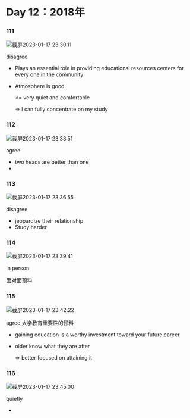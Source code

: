 # Day 12：2018年



### 111

![截屏2023-01-17 23.30.11](https://xingqiu-tuchuang-1256524210.cos.ap-shanghai.myqcloud.com/3978/%E6%88%AA%E5%B1%8F2023-01-17%2023.30.11.png)

disagree

- Plays an essential role in providing educational resources centers for every one in the community

- Atmosphere is good

  <= very quiet and comfortable

  => I can fully concentrate on my study



### 112

![截屏2023-01-17 23.33.51](https://xingqiu-tuchuang-1256524210.cos.ap-shanghai.myqcloud.com/3978/%E6%88%AA%E5%B1%8F2023-01-17%2023.33.51.png)

agree

- two heads are better than one
- 



### 113

![截屏2023-01-17 23.36.55](https://xingqiu-tuchuang-1256524210.cos.ap-shanghai.myqcloud.com/3978/%E6%88%AA%E5%B1%8F2023-01-17%2023.36.55.png)

disagree

- jeopardize their relationship
- Study harder



### 114

![截屏2023-01-17 23.39.41](https://xingqiu-tuchuang-1256524210.cos.ap-shanghai.myqcloud.com/3978/%E6%88%AA%E5%B1%8F2023-01-17%2023.39.41.png)

in person

面对面预料





### 115

![截屏2023-01-17 23.42.22](https://xingqiu-tuchuang-1256524210.cos.ap-shanghai.myqcloud.com/3978/%E6%88%AA%E5%B1%8F2023-01-17%2023.42.22.png)

agree 大学教育重要性的预料

- gaining education is a worthy investment toward your future career

- older know what they are after

  => better focused on attaining it





### 116

![截屏2023-01-17 23.45.00](https://xingqiu-tuchuang-1256524210.cos.ap-shanghai.myqcloud.com/3978/%E6%88%AA%E5%B1%8F2023-01-17%2023.45.00.png)



quietly

- 



